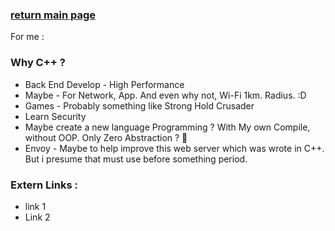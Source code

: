 ### [return main page](../README.md)
For me :

### Why C++ ?
* Back End Develop - High Performance
* Maybe - For Network, App. And even why not, Wi-Fi 1km. Radius. :D
* Games - Probably something like Strong Hold Crusader
* Learn Security
* Maybe create a new language Programming ? With My own Compile, without OOP. Only Zero Abstraction ? 🤔
* Envoy - Maybe to help improve this web server which was wrote in C++. But i presume that must use before something period.

### Extern Links :
* link 1
* Link 2
